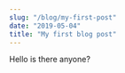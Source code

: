 ```yaml
---
slug: "/blog/my-first-post"
date: "2019-05-04"
title: "My first blog post"
---
```


Hello is there anyone?
